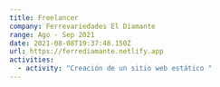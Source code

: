 ```yaml
---
title: Freelancer
company: Ferrevariedades El Diamante
range: Ago - Sep 2021
date: 2021-08-08T19:37:48.150Z
url: https://ferrediamante.netlify.app
activities:
  - activity: "Creación de un sitio web estático "
---
```

